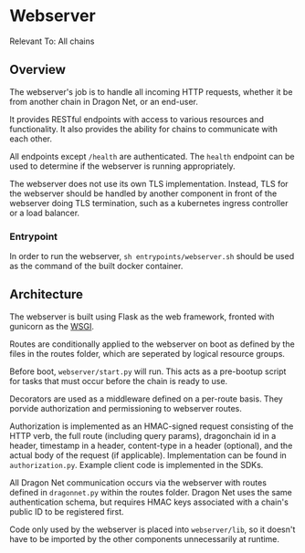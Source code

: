 # Webserver

Relevant To: All chains

## Overview

The webserver's job is to handle all incoming HTTP requests, whether it be from
another chain in Dragon Net, or an end-user.

It provides RESTful endpoints with access to various resources and
functionality. It also provides the ability for chains to communicate with each
other.

All endpoints except `/health` are authenticated. The `health` endpoint can
be used to determine if the webserver is running appropriately.

The webserver does not use its own TLS implementation. Instead, TLS for the
webserver should be handled by another component in front of the webserver
doing TLS termination, such as a kubernetes ingress controller or a load
balancer.

### Entrypoint

In order to run the webserver, `sh entrypoints/webserver.sh` should be used as
the command of the built docker container.

## Architecture

The webserver is built using Flask as the web framework, fronted with gunicorn
as the [WSGI](https://www.python.org/dev/peps/pep-3333/).

Routes are conditionally applied to the webserver on boot as defined by the
files in the routes folder, which are seperated by logical resource groups.

Before boot, `webserver/start.py` will run. This acts as a pre-bootup script
for tasks that must occur before the chain is ready to use.

Decorators are used as a middleware defined on a per-route basis. They porvide
authorization and permissioning to webserver routes.

Authorization is implemented as an HMAC-signed request consisting of the HTTP
verb, the full route (including query params), dragonchain id in a header,
timestamp in a header, content-type in a header (optional), and the actual
body of the request (if applicable). Implementation can be found in
`authorization.py`. Example client code is implemented in the SDKs.

All Dragon Net communication occurs via the webserver with routes defined
in `dragonnet.py` within the routes folder. Dragon Net uses the same
authentication schema, but requires HMAC keys associated with a chain's
public ID to be registered first.

Code only used by the webserver is placed into `webserver/lib`, so it doesn't
have to be imported by the other components unnecessarily at runtime.
